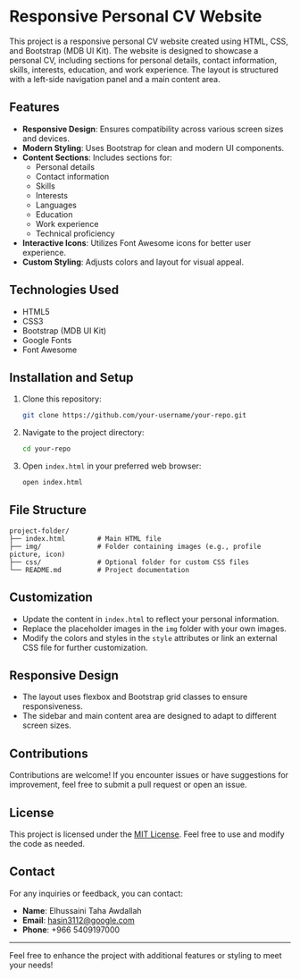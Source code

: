 # Responsive Personal CV Website

This project is a responsive personal CV website created using HTML, CSS, and Bootstrap (MDB UI Kit). The website is designed to showcase a personal CV, including sections for personal details, contact information, skills, interests, education, and work experience. The layout is structured with a left-side navigation panel and a main content area.

## Features

- **Responsive Design**: Ensures compatibility across various screen sizes and devices.
- **Modern Styling**: Uses Bootstrap for clean and modern UI components.
- **Content Sections**: Includes sections for:
  - Personal details
  - Contact information
  - Skills
  - Interests
  - Languages
  - Education
  - Work experience
  - Technical proficiency
- **Interactive Icons**: Utilizes Font Awesome icons for better user experience.
- **Custom Styling**: Adjusts colors and layout for visual appeal.

## Technologies Used

- HTML5
- CSS3
- Bootstrap (MDB UI Kit)
- Google Fonts
- Font Awesome

## Installation and Setup

1. Clone this repository:
   ```bash
   git clone https://github.com/your-username/your-repo.git
   ```
2. Navigate to the project directory:
   ```bash
   cd your-repo
   ```
3. Open `index.html` in your preferred web browser:
   ```bash
   open index.html
   ```

## File Structure

```plaintext
project-folder/
├── index.html        # Main HTML file
├── img/              # Folder containing images (e.g., profile picture, icon)
├── css/              # Optional folder for custom CSS files
└── README.md         # Project documentation
```

## Customization

- Update the content in `index.html` to reflect your personal information.
- Replace the placeholder images in the `img` folder with your own images.
- Modify the colors and styles in the `style` attributes or link an external CSS file for further customization.

## Responsive Design

- The layout uses flexbox and Bootstrap grid classes to ensure responsiveness.
- The sidebar and main content area are designed to adapt to different screen sizes.

## Contributions

Contributions are welcome! If you encounter issues or have suggestions for improvement, feel free to submit a pull request or open an issue.

## License

This project is licensed under the [MIT License](LICENSE). Feel free to use and modify the code as needed.

## Contact

For any inquiries or feedback, you can contact:

- **Name**: Elhussaini Taha Awdallah
- **Email**: hasin3112@google.com
- **Phone**: +966 5409197000

---

Feel free to enhance the project with additional features or styling to meet your needs!
